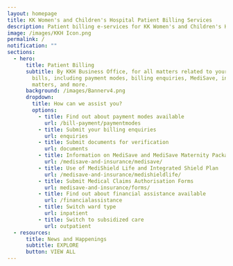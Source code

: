 ```yaml
---
layout: homepage
title: KK Women's and Children's Hospital Patient Billing Services
description: Patient billing e-services for KK Women's and Children's Hospital, Singapore
image: /images/KKH Icon.png
permalink: /
notification: ""
sections:
  - hero:
      title: Patient Billing
      subtitle: By KKH Business Office, for all matters related to your hospital
        bills, including payment modes, billing enquiries, MediSave, insurance
        matters, and more.
      background: /images/Bannerv4.png
      dropdown:
        title: How can we assist you?
        options:
          - title: Find out about payment modes available
            url: /bill-payment/paymentmodes
          - title: Submit your billing enquiries
            url: enquiries
          - title: Submit documents for verification
            url: documents
          - title: Information on MediSave and MediSave Maternity Package
            url: /medisave-and-insurance/medisave/
          - title: Use of MediShield Life and Integrated Shield Plan
            url: /medisave-and-insurance/medishieldlife/
          - title: Submit Medical Claims Authorisation Forms
            url: medisave-and-insurance/forms/
          - title: Find out about financial assistance available
            url: /financialassistance
          - title: Switch ward type
            url: inpatient
          - title: Switch to subsidized care
            url: outpatient
  - resources:
      title: News and Happenings
      subtitle: EXPLORE
      button: VIEW ALL
---
```

